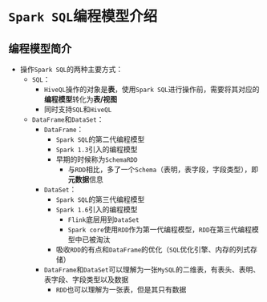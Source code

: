 # `Spark SQL`编程模型介绍
## 编程模型简介
* 操作`Spark SQL`的两种主要方式：
  * `SQL`：
    * `HiveQL`操作的对象是**表**，使用`Spark SQL`进行操作前，需要将其对应的**编程模型**转化为**表/视图**
    * 同时支持`SQL`和`HiveQL`
  * `DataFrame`和`DataSet`：
    * `DataFrame`：
      * `Spark SQL`的第二代编程模型
      * `Spark 1.3`引入的编程模型
      * 早期的时候称为`SchemaRDD`
        * 与`RDD`相比，多了一个`Schema`（表明，表字段，字段类型），即**元数据**信息
    * `DataSet`：
      * `Spark SQL`的第三代编程模型
      * `Spark 1.6`引入的编程模型
        * `Flink`底层用到`DataSet`
        * `Spark core`使用`RDD`作为第一代编程模型，`RDD`在第三代编程模型中已被淘汰
      * 吸收`RDD`的有点和`DataFrame`的优化（`SQL`优化引擎、内存的列式存储）
    * `DataFrame`和`DataSet`可以理解为一张`MySQL`的二维表，有表头、表明、表字段、字段类型以及数据
      * `RDD`也可以理解为一张表，但是其只有数据

